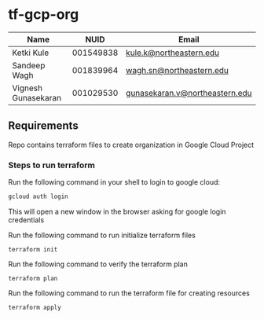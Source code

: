 # tf-gcp-org

| Name                | NUID      | Email                           |
| ------------------- | --------- | ------------------------------- |
| Ketki Kule          | 001549838 | kule.k@northeastern.edu         |
| Sandeep Wagh        | 001839964 | wagh.sn@northeastern.edu        |
| Vignesh Gunasekaran | 001029530 | gunasekaran.v@northeastern.edu  |

## Requirements

Repo contains terraform files to create organization in Google Cloud Project

### Steps to run terraform 

Run the following command in your shell to login to google cloud:

```sh
gcloud auth login
```
This will open a new window in the browser asking for google login credentials

Run the following command to run initialize terraform files

```
terraform init
```

Run the following command to verify the terraform plan

```
terraform plan
```

Run the following command to run the terraform file for creating resources

```
terraform apply
```